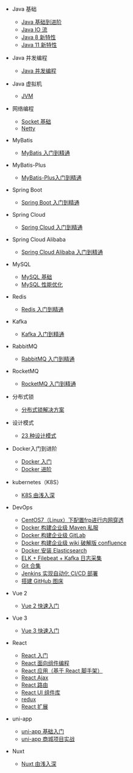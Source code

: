 - Java 基础
  - [Java 基础到进阶](java/java.md)
  - [Java IO 流](java/io.md)
  - [Java 8 新特性](java/java8.md)
  - [Java 11 新特性](java/java11.md)
- Java 并发编程
  - [Java 并发编程](java面试突击训练/concurrent.md)
- Java 虚拟机
  - [JVM](java面试突击训练/jvm.md)

- 网络编程
  - [Socket 基础](网络编程/socket.md)
  - [Netty](网络编程/尚硅谷Netty.md)
  <!-- - [尚硅谷Netty](网络编程/尚硅谷Netty.md) -->
- MyBatis
  - [MyBatis 入门到精通](持久化框架/mybatis.md) 
- MyBatis-Plus
  - [MyBatis-Plus入门到精通](持久化框架/mybatis-plus.md)  
- Spring Boot
  - [Spring Boot 入门到精通](java/SpringBoot.md)
- Spring Cloud
  - [Spring Cloud 入门到精通](java/SpringCloud.md)
- Spring Cloud Alibaba
  - [Spring Cloud Alibaba 入门到精通](java/SpringCloudAlibaba.md)

- MySQL
  - [MySQL 基础](mysql/mysql.md)
  - [MySQL 性能优化](mysql/mysql性能优化.md)
- Redis
  - [Redis 入门到精通](redis/index.md)
- Kafka
  - [Kafka 入门到精通](kafka/kafka.md)
- RabbitMQ
  - [RabbitMQ 入门到精通](rabbitmq/rabbitmq.md)
- RocketMQ
  - [RocketMQ 入门到精通](rocketmq/index.md)
- 分布式锁 
  - [分布式锁解决方案](分布式锁/index.md)
- 设计模式
  - [23 种设计模式](设计模式/index.md)
- Docker入门到进阶
  - [Docker 入门](docker/docker.md)
  - [Docker 进阶](docker/advanced.md)
- kubernetes（K8S）
  - [K8S 由浅入深](k8s/k8s.md)
- DevOps
  - [CentOS7（Linux）下配置frp进行内网穿透](其它/CentOS7下配置frp进行内网穿透.md) 
  - [Docker 构建企业级 Maven 私服](其它/Docker构建企业级Maven私服.md) 
  - [Docker 构建企业级 GitLab](其它/Docker构建企业级GitLab.md) 
  - [Docker 构建企业级 wiki 破解版 confluence](其它/Docker构建企业级wiki破解版confluence.md) 
  - [Docker 安装 Elasticsearch](其它/Docker安装Elasticsearch.md) 
  - [ELK + Filebeat + Kafka 日志采集](其它/ELK+Filebeat+Kafka日志采集.md) 
  - [Git 合集](其它/git.md) 
  - [Jenkins 实现自动化 CI/CD 部署](其它/Jenkins.md) 
  - [搭建 GitHub 图床](其它/图床.md) 
  <!-- - [Ubuntu 系统安装 nginx](其它/ubuntu安装nginx.md)  -->
- Vue 2
  - [Vue 2 快速入门](vue/vue.md)
- Vue 3
  - [Vue 3 快速入门](vue/vue3.md)
- React
  - [React 入门](react/React入门.md)
  - [React 面向组件编程](react/React面向组件编程.md)
  - [React 应用（基于 React 脚手架）](react/React应用(基于React脚手架).md)
  - [React Ajax](react/React_ajax.md)
  - [React 路由](react/React路由.md)
  - [React UI 组件库](react/React_UI组件库.md)
  - [redux](react/redux.md)
  - [React 扩展](react/react扩展.md)
- uni-app
  - [uni-app 基础入门](uniapp/uniapp基础知识.md)
  - [uni-app 商城项目实战](uniapp/商城.md)
- Nuxt
  - [Nuxt 由浅入深](nuxt/nuxt.md)

  <!-- - JVM
  - [Arthas生产故障排查](jvm/arthas.md) -->
  <!-- - JAVA爬虫
  - [JAVA爬虫基础到进阶](java/java爬虫.md) -->